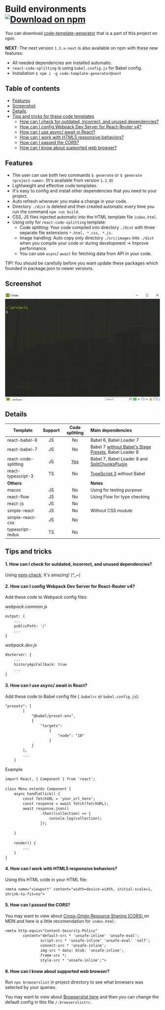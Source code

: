 # Build environments [![Download on npm](https://img.shields.io/badge/npm-v1.2.1-blue.svg)](https://www.npmjs.com/package/code-template-generator)
You can download [code-template-generator](https://www.npmjs.com/package/code-template-generator) that is a part of this project on npm.

**NEXT**: The next version `1.3.x-next` is also available on npm with these new features:
* All needed dependencies are installed automatic.
* `react-code-splitting` is using `babel.config.js` for Babel config.
* Installation `$ npm i -g code-template-generator@next`

## Table of contents
* [Features](#features)
* [Screenshot](#screenshot)
* [Details](#details)
* [Tips and tricks for these code templates](#tips-and-tricks)
    * [How can I check for outdated, incorrect, and unused dependencies?](#1-how-can-i-check-for-outdated-incorrect-and-unused-dependencies)
    * [How can I config Webpack Dev Server for React-Router v4?](#2-how-can-i-config-webpack-dev-server-for-react-router-v4)
    * [How can I use async/ await in React?](#3-how-can-i-use-async-await-in-react)
    * [How can I work with HTML5 responsive behaviors?](#4-how-can-i-work-with-html5-responsive-behaviors)
    * [How can I passed the CORS?](#5-how-can-i-passed-the-cors)
    * [How can I know about supported web browser?](#6-how-can-i-know-about-supported-web-browser)

## Features
* The user can use both two commands `$ generate` or `$ generate <project-name>`. (It's available from version `1.2.0`)
* Lightweight and effective code templates.
* It's easy to config and install other dependencies that you need to your project.
* Auto refresh whenever you make a change in your code.
* Directory `./dist` is deleted and then created automatic every time you run the command `npm run build`.
* CSS, JS files injected automatic into the HTML template file `index.html`.
* Using only for `react-code-splitting` template:
    * Code splitting: Your code compiled into directory `./dist` with three separate file extensions `*.html, *.css, *.js`.
    * Image handling: Auto copy only directory `./src/images` into `./dist` when you compile your code or during development -> Improve performance.
    * You can use `async`/ `await` for fetching data from API in your code.

TIP! You should be carefully before you want update these packages which founded in package.json to newer versions.

## Screenshot
![How to use](./assets/code-template-generator.gif)

## Details

|Template|Support|Code splitting|Main dependencies|
|---|:---:|:---:|:---|
|react-babel-6|JS|No|Babel 6, Babel Loader 7|
|react-babel-7|JS|No|Babel 7 [without Babel's Stage Presets](https://babeljs.io/blog/2018/07/27/removing-babels-stage-presets), Babel Loader 8|
|react-code-splitting|JS|[Yes](https://webpack.js.org/guides/code-splitting/)|Babel 7, Babel Loader 8 and [SplitChunksPlugin](https://webpack.js.org/plugins/split-chunks-plugin/)|
|react-typescript-3|TS|No|[TypeScript 3](https://www.typescriptlang.org/docs/handbook/react-&-webpack.html) without Babel|
|**Others**|||**Notes**|
|macos|JS|No|Using for testing purpose|
|react-flow|JS|No|Using Flow for type checking|
|react-js|JS|No||
|simple-react|JS|No|Without CSS module|
|simple-react-css|JS|No||
|typescript-redux|TS|No||

## Tips and tricks
#### 1. How can I check for outdated, incorrect, and unused dependencies?

Using [npm-check](https://www.npmjs.com/package/npm-check). It's amazing! (^_~)

#### 2. How can I config Webpack Dev Server for React-Router v4?

Add these code to Webpack config files:

_webpack.common.js_
````
output: {
    ...
    publicPath: '/'
    ...
}
````

_webpack.dev.js_
````
devServer: {
    ...
    historyApiFallback: true
    ...
}
````

#### 3. How can I use async/ await in React?

Add these code to Babel config file (`.babelrc` or `babel.config.js`):
````
"presets": [
        [
            "@babel/preset-env", 
            {
                "targets": 
                    {
                        "node": "10"
                    }
            }
        ],
        ...
    ]
````

Example

````
import React, { Component } from 'react';

class Menu extends Component {
    async handleClick() {
        const fetchURL = 'your_url_here';
        const response = await fetch(fetchURL);
        await response.json()
                .then((collection) => {
                    console.log(collection);
                });
        
    }

    render() {
        ...
    }
}
````

#### 4. How can I work with HTML5 responsive behaviors?
Using this HTML code in your HTML file:
````
<meta name="viewport" content="width=device-width, initial-scale=1, shrink-to-fit=no">
````

#### 5. How can I passed the CORS?
You may want to view about [Cross-Origin Resource Sharing (CORS)
](https://developer.mozilla.org/en-US/docs/Web/HTTP/CORS) on MDN and here is a little recomendation for `index.html`:
````
<meta http-equiv="Content-Security-Policy"
        content="default-src * 'unsafe-inline' 'unsafe-eval'; 
                script-src * 'unsafe-inline' 'unsafe-eval' 'self'; 
                connect-src * 'unsafe-inline'; 
                img-src * data: blob: 'unsafe-inline'; 
                frame-src *; 
                style-src * 'unsafe-inline';">
````

#### 6. How can I know about supported web browser?

Run `npx browserslist` in project directory to see what browsers was selected by your queries.

You may want to view about [Browserslist here](https://github.com/browserslist/browserslist) and then you can change the default config in this file `/.browserslistrc`.